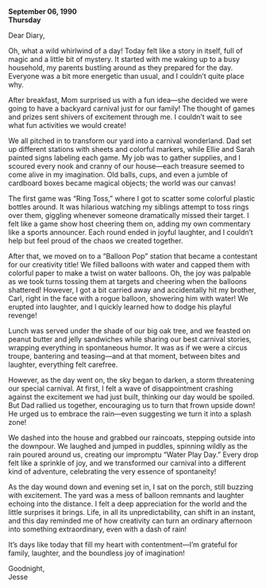 
**September 06, 1990**  
**Thursday**

Dear Diary,

Oh, what a wild whirlwind of a day! Today felt like a story in itself, full of magic and a little bit of mystery. It started with me waking up to a busy household, my parents bustling around as they prepared for the day. Everyone was a bit more energetic than usual, and I couldn’t quite place why.

After breakfast, Mom surprised us with a fun idea—she decided we were going to have a backyard carnival just for our family! The thought of games and prizes sent shivers of excitement through me. I couldn’t wait to see what fun activities we would create!

We all pitched in to transform our yard into a carnival wonderland. Dad set up different stations with sheets and colorful markers, while Ellie and Sarah painted signs labeling each game. My job was to gather supplies, and I scoured every nook and cranny of our house—each treasure seemed to come alive in my imagination. Old balls, cups, and even a jumble of cardboard boxes became magical objects; the world was our canvas!

The first game was “Ring Toss,” where I got to scatter some colorful plastic bottles around. It was hilarious watching my siblings attempt to toss rings over them, giggling whenever someone dramatically missed their target. I felt like a game show host cheering them on, adding my own commentary like a sports announcer. Each round ended in joyful laughter, and I couldn’t help but feel proud of the chaos we created together.

After that, we moved on to a “Balloon Pop” station that became a contestant for our creativity title! We filled balloons with water and capped them with colorful paper to make a twist on water balloons. Oh, the joy was palpable as we took turns tossing them at targets and cheering when the balloons shattered! However, I got a bit carried away and accidentally hit my brother, Carl, right in the face with a rogue balloon, showering him with water! We erupted into laughter, and I quickly learned how to dodge his playful revenge!

Lunch was served under the shade of our big oak tree, and we feasted on peanut butter and jelly sandwiches while sharing our best carnival stories, wrapping everything in spontaneous humor. It was as if we were a circus troupe, bantering and teasing—and at that moment, between bites and laughter, everything felt carefree.

However, as the day went on, the sky began to darken, a storm threatening our special carnival. At first, I felt a wave of disappointment crashing against the excitement we had just built, thinking our day would be spoiled. But Dad rallied us together, encouraging us to turn that frown upside down! He urged us to embrace the rain—even suggesting we turn it into a splash zone! 

We dashed into the house and grabbed our raincoats, stepping outside into the downpour. We laughed and jumped in puddles, spinning wildly as the rain poured around us, creating our impromptu “Water Play Day.” Every drop felt like a sprinkle of joy, and we transformed our carnival into a different kind of adventure, celebrating the very essence of spontaneity!

As the day wound down and evening set in, I sat on the porch, still buzzing with excitement. The yard was a mess of balloon remnants and laughter echoing into the distance. I felt a deep appreciation for the world and the little surprises it brings. Life, in all its unpredictability, can shift in an instant, and this day reminded me of how creativity can turn an ordinary afternoon into something extraordinary, even with a dash of rain!

It’s days like today that fill my heart with contentment—I’m grateful for family, laughter, and the boundless joy of imagination!

Goodnight,  
Jesse
